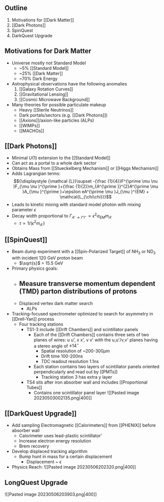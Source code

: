 ## Outline
1. Motivations for [[Dark Matter]]
2. [[Dark Photons]]
4. SpinQuest
5. DarkQuest Upgrade

## Motivations for Dark Matter
- Universe mostly not Standard Model
	- ~5% [[Standard Model]]
	- ~25% [[Dark Matter]]
	- ~70% Dark Energy
 - Astrophysical observations have the following anomalies
	1. [[Galaxy Rotation Curves]]
	2. [[Gravitational Lensing]]
	3. [[Cosmic Microwave Background]]
 - Many theories for possible particulate makeup
	 - Heavy [[Sterile Neutrinos]]
	 - Dark portals/sectors (e.g. [[Dark Photons]])
	 - [[Axions]]/axion-like particles (ALPs)
	 - [[WIMPs]]
	 - [[MACHOs]]

## [[Dark Photons]]
 - Minimal $U(1)$ extension to the [[Standard Model]] 
 - Can act as a portal to a whole dark sector
 - Obtains Mass from [[Stueckelberg Mechanism]] or [[Higgs Mechanism]]
 - Adds Lagrangian terms: $${\displaystyle {\mathcal {L}}\supset -{\frac {1}{4}}F^{\prime \mu \nu }F_{\mu \nu }^{\prime }+{\frac {1}{2}}m_{A^{\prime }}^{2}A^{\prime \mu }A_{\mu }^{\prime }+\epsilon eA^{\prime \mu }J_{\mu }^{EM} + \mathcal{L_{\chi\chi}}}$$
 - Leads to kinetic mixing with standard model photon with mixing parameter $\epsilon$
 - Decay width proportional to $\Gamma_{A' \rightarrow l^+ l^-} \propto \epsilon^2 \alpha_{EM} m_{A'}$
	 - $\tau \propto 1/(\epsilon^2 m_{A'})$
## [[SpinQuest]]
- Beam dump experiment with a [[Spin-Polarized Target]] of NH$_3$ or ND$_3$ with incident 120 GeV proton beam
	- $\sqrt{s}$ = 15.5 GeV 
- Primary physics goals:
	- Measure transverse momentum dependent (TMD) parton distributions of protons
		- 
	- Displaced vertex dark matter search
		- ALPs
- Tracking-focused spectrometer optimized to search for asymmetry in [[Drell-Yan]] process
	- Four tracking stations
		- TS1-3 include [[Drift Chambers]] and scintillator panels
			- Each of the [[Drift Chambers]] contains three sets of two planes of wires: u u', x x', v v' with the u,u'/v,v' planes having a stereo angle of $\pm14^\circ$
				- Spatial resolution of ~200-300$\mu$m
				- Drift time 100-200ns
				- TDC readout resolution 1.1ns
			- Each station contains two layers of scintillator panels oriented perpendicularly and read out by [[PMTs]]
				- Tracking station 3 has extra y layer
		- TS4 sits after iron absorber wall and includes [[Proportional Tubes]] 
			- Contains one scintillator panel layer
![[Pasted image 20230503002135.png|400]]


## [[DarkQuest Upgrade]]
 - Add sampling Electromagnetic [[Calorimeters]] from [[PHENIX]] before absorber wall
	 - Calorimeter uses lead-plastic scintillator'
	 - Increase electron energy resolution
	 - Brem recovery
 - Develop displaced tracking algorithm
	 - Bump hunt in mass for a certain displacement
		 - Displacement ~ $\epsilon$
 - Physics Reach:
![[Pasted image 20230506202320.png|400]]


## LongQuest Upgrade
![[Pasted image 20230506203903.png|400]]
